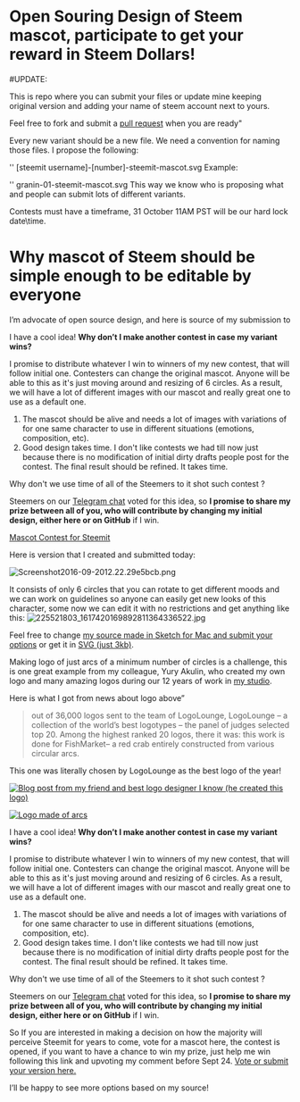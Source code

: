 # Open Souring Design of Steem mascot, participate to get your reward in Steem Dollars!

#UPDATE:

This is repo where you can submit your files or update mine keeping original version and adding your name of steem account next to yours.

Feel free to fork and submit a [pull request](https://help.github.com/articles/about-pull-requests/) when you are ready"

Every new variant should be a new file. We need a convention for naming those files. I propose the following:

'' [steemit username]-[number]-steemit-mascot.svg
Example:

'' granin-01-steemit-mascot.svg
This way we know who is proposing what and people can submit lots of different variants.

Contests must have a timeframe, 31 October 11AM PST will be our hard lock date\time. 

# Why mascot of Steem should be simple enough to be editable by everyone

I’m advocate of open source design, and here is source of my submission to 


I have a cool idea! **Why don’t I make another contest in case my variant wins?** 

I promise to distribute whatever  I win to winners of my new contest, that will follow initial one. Contesters can change the original mascot. Anyone will be able to this as it's just  moving around and resizing of 6 circles. As a result, we will have a lot of different  images with our mascot and really great one to use as a default one. 

1. The mascot should be alive and needs a lot of images with variations of  for one same character to use in different situations (emotions, composition, etc). ​
1. Good design takes time. I don't like contests we had till now just because there is no modification of initial dirty drafts people post for the contest. The final result should be refined. It takes time. 


Why don't we use time of all of the Steemers to it shot such contest ?   

Steemers on our [Telegram chat](https://telegram.me/steem_en) voted for this idea, so **I promise to share my prize between all of you, who will contribute by changing my  initial design, either here or on GitHub** if I win.

[Mascot Contest for Steemit]( https://steemit.com/steemit/@knozaki2015/mascot-contest-for-steemit-calling-all-designers#@sharker/re-knozaki2015-mascot-contest-for-steemit-calling-all-designers-20160919t102449211z "Mascot Contest for Steemit")

Here is version that I created and submitted today:

![Screenshot2016-09-2012.22.29e5bcb.png](https://www.steemimg.com/images/2016/09/20/Screenshot2016-09-2012.22.29e5bcb.png) 

It consists of only 6 circles that you can rotate to get different moods and we can work on guidelines so anyone can easily get new looks of this character, some now we can edit it with no restrictions and get anything like this: 
![225521803_1617420169892811364336522.jpg](https://www.steemimg.com/images/2016/09/20/225521803_1617420169892811364336522.jpg)

Feel free to change [my source made in Sketch for Mac and submit your options](https://www.dropbox.com/s/q37yo2ix9g1rwfi/steem%20mascot%20creative%20commons%20sketch%20app%20editable%20file.zip?dl=0)
or get it in [SVG (just 3kb)](https://www.dropbox.com/s/woyaey0f67g56ac/steem%20mascot%20creative%20commons%20editable%20file.svg.zip?dl=0).

Making logo of just arcs of a minimum number of circles is a challenge, this is one great example from my colleague, Yury Akulin, who created my own logo and many amazing logos during our 12 years of work in [my  studio](Softideitnty).

Here is what I got from news about logo above”
> out of 36,000 logos sent to the team of LogoLounge, LogoLounge – a collection of the world’s best logotypes – the panel of judges selected top 20. Among the highest ranked 20 logos, there it was: this work is done for FishMarket– a red crab entirely constructed from various circular arcs.

This one was literally chosen by LogoLounge as the best logo of the year!


[![Blog post from my friend and best logo designer I know (he created this logo)](http://logodiver.ru/wp-content/uploads/2013/03/fishmarket-logo.png "Blog post from my friend and best logo designer I know (he created this logo)")](http://logodiver.ru/portfolio/fishmarket-logo/ "Blog post from my friend and best logo designer I know (he created this logo)")

[![Logo made of arcs](http://logodiver.ru/wp-content/uploads/2014/02/fishmarket-circles.jpg "Logo made of arcs")](http://logodiver.ru/wp-content/uploads/2014/02/fishmarket-circles.jpg "Logo made of arcs")


I have a cool idea! **Why don’t I make another contest in case my variant wins?** 

I promise to distribute whatever  I win to winners of my new contest, that will follow initial one. Contesters can change the original mascot. Anyone will be able to this as it's just  moving around and resizing of 6 circles. As a result, we will have a lot of different  images with our mascot and really great one to use as a default one. 

1. The mascot should be alive and needs a lot of images with variations of  for one same character to use in different situations (emotions, composition, etc). ​
1. Good design takes time. I don't like contests we had till now just because there is no modification of initial dirty drafts people post for the contest. The final result should be refined. It takes time. 


Why don't we use time of all of the Steemers to it shot such contest ?   

Steemers on our [Telegram chat](https://telegram.me/steem_en) voted for this idea, so **I promise to share my prize between all of you, who will contribute by changing my  initial design, either here or on GitHub** if I win.

So If you are interested in making a decision on how the majority will perceive Steemit for years to come, vote for a mascot here, the contest is opened, if you want to have a chance to win my prize, just help me win following this link and upvoting my comment before Sept 24. [Vote or submit your version here.](https://steemit.com/steemit/@knozaki2015/mascot-contest-for-steemit-calling-all-designers#@sharker/re-knozaki2015-mascot-contest-for-steemit-calling-all-designers-20160919t102449211z "Vote or submit your version in comments to this Steemit post while submission is still opened .")

I’ll be happy to see more options based on my source!
